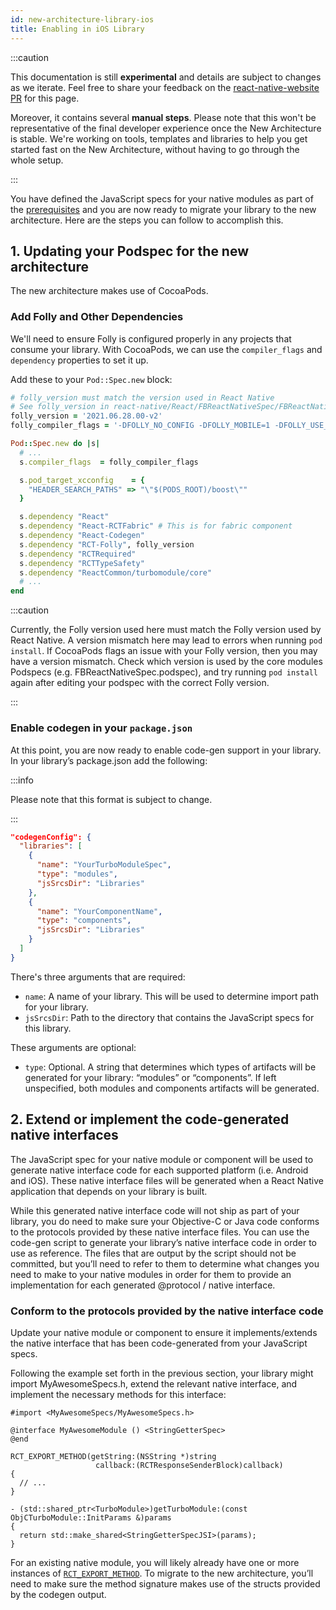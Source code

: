 ```yaml
---
id: new-architecture-library-ios
title: Enabling in iOS Library
---
```


:::caution

This documentation is still **experimental** and details are subject to changes as we iterate. Feel free to share your feedback on the [react-native-website PR](https://github.com/facebook/react-native-website) for this page.

Moreover, it contains several **manual steps**. Please note that this won't be representative of the final developer experience once the New Architecture is stable. We're working on tools, templates and libraries to help you get started fast on the New Architecture, without having to go through the whole setup.

:::

You have defined the JavaScript specs for your native modules as part of the [prerequisites](new-architecture-library-intro) and you are now ready to migrate your library to the new architecture. Here are the steps you can follow to accomplish this.

## 1. Updating your Podspec for the new architecture

The new architecture makes use of CocoaPods.

### Add Folly and Other Dependencies

We'll need to ensure Folly is configured properly in any projects that consume your library. With CocoaPods, we can use the `compiler_flags` and `dependency` properties to set it up.

Add these to your `Pod::Spec.new` block:

```ruby
# folly_version must match the version used in React Native
# See folly_version in react-native/React/FBReactNativeSpec/FBReactNativeSpec.podspec
folly_version = '2021.06.28.00-v2'
folly_compiler_flags = '-DFOLLY_NO_CONFIG -DFOLLY_MOBILE=1 -DFOLLY_USE_LIBCPP=1 -Wno-comma -Wno-shorten-64-to-32'

Pod::Spec.new do |s|
  # ...
  s.compiler_flags  = folly_compiler_flags

  s.pod_target_xcconfig    = {
    "HEADER_SEARCH_PATHS" => "\"$(PODS_ROOT)/boost\""
  }

  s.dependency "React"
  s.dependency "React-RCTFabric" # This is for fabric component
  s.dependency "React-Codegen"
  s.dependency "RCT-Folly", folly_version
  s.dependency "RCTRequired"
  s.dependency "RCTTypeSafety"
  s.dependency "ReactCommon/turbomodule/core"
  # ...
end
```

:::caution

Currently, the Folly version used here must match the Folly version used by React Native. A version mismatch here may lead to errors when running `pod install`. If CocoaPods flags an issue with your Folly version, then you may have a version mismatch. Check which version is used by the core modules Podspecs (e.g. FBReactNativeSpec.podspec), and try running `pod install` again after editing your podspec with the correct Folly version.

:::

### Enable codegen in your `package.json`

At this point, you are now ready to enable code-gen support in your library. In your library’s package.json add the following:

:::info

Please note that this format is subject to change.

:::

```json title="package.json"
"codegenConfig": {
  "libraries": [
    {
      "name": "YourTurboModuleSpec",
      "type": "modules",
      "jsSrcsDir": "Libraries"
    },
    {
      "name": "YourComponentName",
      "type": "components",
      "jsSrcsDir": "Libraries"
    }
  ]
}
```

There's three arguments that are required:

- `name`: A name of your library. This will be used to determine import path for your library.
- `jsSrcsDir`: Path to the directory that contains the JavaScript specs for this library.

These arguments are optional:

- `type`: Optional. A string that determines which types of artifacts will be generated for your library: “modules” or “components”. If left unspecified, both modules and components artifacts will be generated.

## 2. Extend or implement the code-generated native interfaces

The JavaScript spec for your native module or component will be used to generate native interface code for each supported platform (i.e. Android and iOS). These native interface files will be generated when a React Native application that depends on your library is built.

While this generated native interface code will not ship as part of your library, you do need to make sure your Objective-C or Java code conforms to the protocols provided by these native interface files. You can use the code-gen script to generate your library’s native interface code in order to use as reference. The files that are output by the script should not be committed, but you’ll need to refer to them to determine what changes you need to make to your native modules in order for them to provide an implementation for each generated @protocol / native interface.

### Conform to the protocols provided by the native interface code

Update your native module or component to ensure it implements/extends the native interface that has been code-generated from your JavaScript specs.

Following the example set forth in the previous section, your library might import MyAwesomeSpecs.h, extend the relevant native interface, and implement the necessary methods for this interface:

```objc
#import <MyAwesomeSpecs/MyAwesomeSpecs.h>

@interface MyAwesomeModule () <StringGetterSpec>
@end

RCT_EXPORT_METHOD(getString:(NSString *)string
                   callback:(RCTResponseSenderBlock)callback)
{
  // ...
}

- (std::shared_ptr<TurboModule>)getTurboModule:(const ObjCTurboModule::InitParams &)params
{
  return std::make_shared<StringGetterSpecJSI>(params);
}
```

For an existing native module, you will likely already have one or more instances of [`RCT_EXPORT_METHOD`](native-modules-ios#export-a-native-method-to-javascript). To migrate to the new architecture, you’ll need to make sure the method signature makes use of the structs provided by the codegen output.
